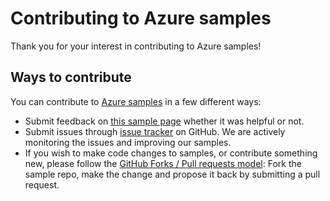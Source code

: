 # Contributing to Azure samples

Thank you for your interest in contributing to Azure samples!

## Ways to contribute

You can contribute to [Azure samples](https://github.com/Azure-Samples/acs-dotnet-manage-azure-container-service-with-docker-swarm-orchestrator) in a few different ways:

- Submit feedback on [this sample page](https://azure.microsoft.com/documentation/samples/acs-dotnet-manage-azure-container-service-with-docker-swarm-orchestrator/) whether it was helpful or not.  
- Submit issues through [issue tracker](https://github.com/Azure-Samples/acs-dotnet-manage-azure-container-service-with-docker-swarm-orchestrator/issues) on GitHub. We are actively monitoring the issues and improving our samples.
- If you wish to make code changes to samples, or contribute something new, please follow the [GitHub Forks / Pull requests model](https://help.github.com/articles/fork-a-repo/): Fork the sample repo, make the change and propose it back by submitting a pull request.